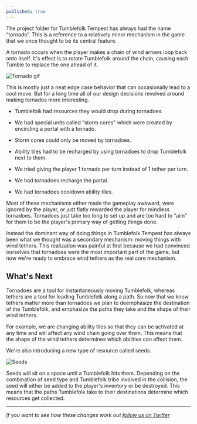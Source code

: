 ```yaml
---
published: true
---
```

The project folder for Tumblefolk Tempest has always had the name “tornado”. This is a reference to a relatively minor mechanism in the game that we once thought to be its central feature. 

A tornado occurs when the player makes a chain of wind arrows loop back onto itself. It's effect is to rotate Tumblefolk around the chain, causing each Tumble to replace the one ahead of it.

![Tornado gif]({{site.baseurl}}/images/tornadoGIF4.gif)

This is mostly just a neat edge case behavior that can occasionally lead to a cool move. But for a long time all of our design decisions revolved around making tornados more interesting.

- Tumblefolk had resources they would drop during tornadoes.

- We had special units called “storm cores" which were created by encircling a portal with a tornado.

- Storm cores could only be moved by tornadoes.

- Ability tiles had to be recharged by using tornadoes to drop Tumblefolk next to them.

- We tried giving the player 1 tornado per turn instead of 1 tether per turn.

- We had tornadoes recharge the portal.

- We had tornadoes cooldown ability tiles.

Most of these mechanisms either made the gameplay awkward, were ignored by the player, or just flatly rewarded the player for mindless tornadoes. Tornadoes just take too long to set up and are too hard to “aim” for them to be the player's primary way of getting things done. 

Instead the dominant way of doing things in Tumblefolk Tempest has always been what we thought was a secondary mechanism: moving things with wind tethers. This realization was painful at first because we had convinced ourselves that tornadoes were the most important part of the game, but now we're ready to embrace wind tethers as the real core mechanism.

## What's Next

Tornadoes are a tool for instantaneously moving Tumblefolk, whereas tethers are a tool for leading Tumblefolk along a path. So now that we know tethers matter more than tornadoes we plan to deemphasize the destination of the Tumblefolk, and emphasize the paths they take and the shape of their wind tethers. 

For example, we are changing ability tiles so that they can be activated at any time and will affect any wind chain going over them. This means that the shape of the wind tethers determines which abilities can affect them.

We're also introducing a new type of resource called seeds.

![Seeds]({{site.baseurl}}/images/seeds.jpg)

Seeds will sit on a space until a Tumblefolk hits them. Depending on the combination of seed type and Tumblefolk tribe involved in the collision, the seed will either be added to the player's inventory or be destroyed. This means that the paths Tumblefolk take to their destinations determine which resources get collected.

---

*If you want to see how these changes work out [follow us on Twitter](https://twitter.com/bird_toad)*
